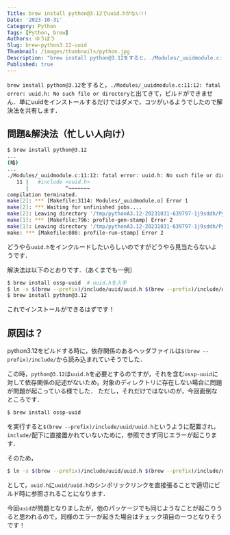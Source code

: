 ```yaml
---
Title: brew install python@3.12でuuid.hがない!!
Date: '2023-10-31'
Category: Python
Tags: [Python, brew]
Authors: ゆうぼう
Slug: brew-python3.12-uuid
Thumbnail: /images/thumbnails/python.jpg
Description: "brew install python@3.12をすると，./Modules/_uuidmodule.c:11:12: fatal error: uuid.h: No such file or directoryと出てきて，ビルドができません．単にuuidをインストールするだけではダメで，コツがいるようでしたので解決法を共有します．"
Published: true
---
```


`brew install python@3.12`をすると，`./Modules/_uuidmodule.c:11:12: fatal error: uuid.h: No such file or directory`と出てきて，ビルドができません．単にuuidをインストールするだけではダメで，コツがいるようでしたので解決法を共有します．

## 問題&解決法（忙しい人向け）

```sh
$ brew install python@3.12
...
(略)
...
./Modules/_uuidmodule.c:11:12: fatal error: uuid.h: No such file or directory
   11 |   #include <uuid.h>
      |            ^~~~~~~~
compilation terminated.
make[2]: *** [Makefile:3114: Modules/_uuidmodule.o] Error 1
make[2]: *** Waiting for unfinished jobs....
make[2]: Leaving directory '/tmp/pythonA3.12-20231031-639797-1j9sddh/Python-3.12.0'
make[1]: *** [Makefile:796: profile-gen-stamp] Error 2
make[1]: Leaving directory '/tmp/pythonA3.12-20231031-639797-1j9sddh/Python-3.12.0'
make: *** [Makefile:808: profile-run-stamp] Error 2
```

どうやら`uuid.h`をインクルードしたいらしいのですがどうやら見当たらないようです．

解決法は以下のとおりです．（あくまでも一例）

```sh
$ brew install ossp-uuid  # uuid.hを入手
$ ln -s $(brew --prefix)/include/uuid/uuid.h $(brew --prefix)/include/uuid.h  # シンボリックリンク
$ brew install python@3.12
```

これでインストールができるはずです！

## 原因は？

python3.12をビルドする時に，依存関係のあるヘッダファイルは`$(brew --prefix)/include/`から読み込まれていそうでした．

この時，`python@3.12`は`uuid.h`を必要とするのですが，それを含む`ossp-uuid`に対して依存関係の記述がないため，対象のディレクトリに存在しない場合に問題が問題が起こっている様でした．
ただし，それだけではないのが，今回面倒なところです．

```sh
$ brew install ossp-uuid
```

を実行すると`$(brew --prefix)/include/uuid/uuid.h`というように配置され，`include/`配下に直接置かれていないために，参照できず同じエラーが起こります．

そのため，

```sh
$ ln -s $(brew --prefix)/include/uuid/uuid.h $(brew --prefix)/include/uuid.h
```

として，`uuid.h`に`uuid/uuid.h`のシンボリックリンクを直接張ることで適切にビルド時に参照されることになります．

今回`uuid`が問題となりましたが，他のパッケージでも同じようなことが起こりうると思われるので，同様のエラーが起きた場合はチェック項目の一つとなりそうです！

